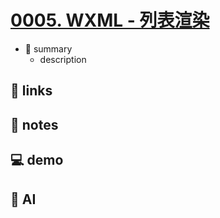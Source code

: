 # [0005. WXML - 列表渲染](https://github.com/Tdahuyou/miniprogram-wechat/tree/main/0005.%20WXML%20-%20%E5%88%97%E8%A1%A8%E6%B8%B2%E6%9F%93)

- 📝 summary
  - description

## 🔗 links
## 📒 notes
## 💻 demo
## 🤖 AI